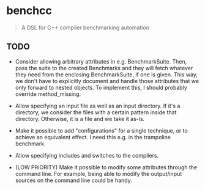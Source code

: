 # benchcc

> A DSL for C++ compiler benchmarking automation


## TODO
- Consider allowing arbitrary attributes in e.g. BenchmarkSuite. Then, pass
  the suite to the created Benchmarks and they will fetch whatever they
  need from the enclosing BenchmarkSuite, if one is given. This way, we
  don't have to explicitly document and handle those attributes that we
  only forward to nested objects. To implement this, I should probably
  override method_missing.

- Allow specifying an input file as well as an input directory. If it's a
  directory, we consider the files with a certain pattern inside that
  directory. Otherwise, it is a file and we take it as-is.

- Make it possible to add "configurations" for a single technique, or to
  achieve an equivalent effect. I need this e.g. in the trampoline benchmark.

- Allow specifying includes and switches to the compilers.

- (LOW PRIORITY) Make it possible to modify some attributes through
  the command line. For example, being able to modify the output/input
  sources on the command line could be handy.